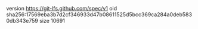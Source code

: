 version https://git-lfs.github.com/spec/v1
oid sha256:17569eba3b7d2cf346933d47b08611525d5bcc369ca284a0deb5830db343e759
size 10691
